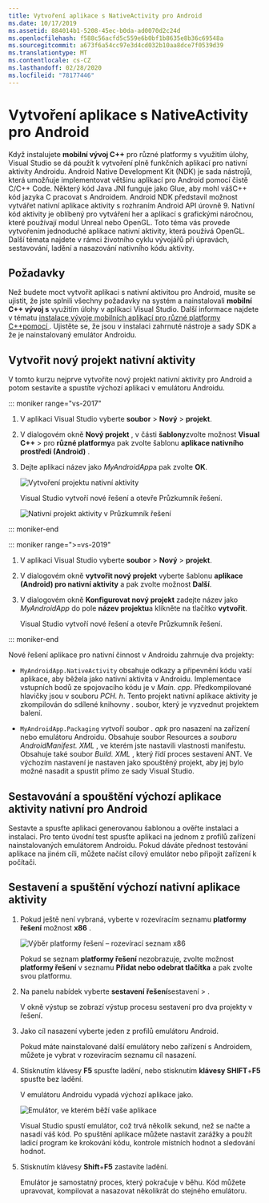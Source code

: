 ```yaml
---
title: Vytvoření aplikace s NativeActivity pro Android
ms.date: 10/17/2019
ms.assetid: 884014b1-5208-45ec-b0da-ad0070d2c24d
ms.openlocfilehash: f588c56acfd5c559e6b0bf1b8635e8b36c69548a
ms.sourcegitcommit: a673f6a54cc97e3d4cd032b10aa8dce7f0539d39
ms.translationtype: MT
ms.contentlocale: cs-CZ
ms.lasthandoff: 02/28/2020
ms.locfileid: "78177446"
---
```

# <a name="create-an-android-native-activity-app"></a>Vytvoření aplikace s NativeActivity pro Android

Když instalujete **mobilní vývoj C++**  pro různé platformy s využitím úlohy, Visual Studio se dá použít k vytvoření plně funkčních aplikací pro nativní aktivity Androidu. Android Native Development Kit (NDK) je sada nástrojů, která umožňuje implementovat většinu aplikací pro Android pomocí čistě C/C++ Code. Některý kód Java JNI funguje jako Glue, aby mohl vášC++ kód jazyka C pracovat s Androidem. Android NDK představil možnost vytvářet nativní aplikace aktivity s rozhraním Android API úrovně 9. Nativní kód aktivity je oblíbený pro vytváření her a aplikací s grafickými náročnou, které používají modul Unreal nebo OpenGL. Toto téma vás provede vytvořením jednoduché aplikace nativní aktivity, která používá OpenGL. Další témata najdete v rámci životního cyklu vývojářů při úpravách, sestavování, ladění a nasazování nativního kódu aktivity.

## <a name="requirements"></a>Požadavky

Než budete moct vytvořit aplikaci s nativní aktivitou pro Android, musíte se ujistit, že jste splnili všechny požadavky na systém a nainstalovali **mobilní C++ vývoj s** využitím úlohy v aplikaci Visual Studio. Další informace najdete v tématu [instalace vývoje mobilních aplikací pro různé platformy C++pomocí ](../cross-platform/install-visual-cpp-for-cross-platform-mobile-development.md). Ujistěte se, že jsou v instalaci zahrnuté nástroje a sady SDK a že je nainstalovaný emulátor Androidu.

## <a name="create-a-new-native-activity-project"></a>Vytvořit nový projekt nativní aktivity

V tomto kurzu nejprve vytvoříte nový projekt nativní aktivity pro Android a potom sestavíte a spustíte výchozí aplikaci v emulátoru Androidu.

::: moniker range="vs-2017"

1. V aplikaci Visual Studio vyberte **soubor** > **Nový** > **projekt**.

1. V dialogovém okně **Nový projekt** , v části **šablony**zvolte možnost **Visual C++**  > pro **různé platformy**a pak zvolte šablonu **aplikace nativního prostředí (Android)** .

1. Dejte aplikaci název jako *MyAndroidApp*a pak zvolte **OK**.

   ![Vytvoření projektu nativní aktivity](../cross-platform/media/cppmdd-newproject.png "Vytvoření projektu nativní aktivity")

   Visual Studio vytvoří nové řešení a otevře Průzkumník řešení.

   ![Nativní projekt aktivity v Průzkumník řešení](../cross-platform/media/cppmdd-rc-na-solutionexp.png "Nativní projekt aktivity v Průzkumník řešení")

::: moniker-end

::: moniker range=">=vs-2019"

1. V aplikaci Visual Studio vyberte **soubor** > **Nový** > **projekt**.

1. V dialogovém okně **vytvořit nový projekt** vyberte šablonu **aplikace (Android) pro nativní aktivity** a pak zvolte možnost **Další**.

1. V dialogovém okně **Konfigurovat nový projekt** zadejte název jako *MyAndroidApp* do pole **název projektu**a klikněte na tlačítko **vytvořit**.

   Visual Studio vytvoří nové řešení a otevře Průzkumník řešení.

::: moniker-end

Nové řešení aplikace pro nativní činnost v Androidu zahrnuje dva projekty:

- `MyAndroidApp.NativeActivity` obsahuje odkazy a připevnění kódu vaší aplikace, aby běžela jako nativní aktivita v Androidu. Implementace vstupních bodů ze spojovacího kódu je v *Main. cpp*. Předkompilované hlavičky jsou v souboru *PCH. h*. Tento projekt nativní aplikace aktivity je zkompilován do sdílené knihovny *.* soubor, který je vyzvednut projektem balení.

- `MyAndroidApp.Packaging` vytvoří soubor *. apk* pro nasazení na zařízení nebo emulátoru Androidu. Obsahuje soubor Resources a *souboru AndroidManifest. XML* , ve kterém jste nastavili vlastnosti manifestu. Obsahuje také soubor *Build. XML* , který řídí proces sestavení ANT. Ve výchozím nastavení je nastaven jako spouštěný projekt, aby jej bylo možné nasadit a spustit přímo ze sady Visual Studio.

## <a name="build-and-run-the-default-android-native-activity-app"></a>Sestavování a spouštění výchozí aplikace aktivity nativní pro Android

Sestavte a spusťte aplikaci generovanou šablonou a ověřte instalaci a instalaci. Pro tento úvodní test spusťte aplikaci na jednom z profilů zařízení nainstalovaných emulátorem Androidu. Pokud dáváte přednost testování aplikace na jiném cíli, můžete načíst cílový emulátor nebo připojit zařízení k počítači.

## <a name="to-build-and-run-the-default-native-activity-app"></a>Sestavení a spuštění výchozí nativní aplikace aktivity

1. Pokud ještě není vybraná, vyberte v rozevíracím seznamu **platformy řešení** možnost **x86** .

     ![Výběr platformy řešení – rozevírací seznam x86](../cross-platform/media/cppmdd-rc-na-solution-x86.png "Výběr platformy řešení – rozevírací seznam x86")

     Pokud se seznam **platformy řešení** nezobrazuje, zvolte možnost **platformy řešení** v seznamu **Přidat nebo odebrat tlačítka** a pak zvolte svou platformu.

1. Na panelu nabídek vyberte **sestavení** **řešení**sestavení > .

     V okně výstup se zobrazí výstup procesu sestavení pro dva projekty v řešení.

1. Jako cíl nasazení vyberte jeden z profilů emulátoru Android.

     Pokud máte nainstalované další emulátory nebo zařízení s Androidem, můžete je vybrat v rozevíracím seznamu cíl nasazení.

1. Stisknutím klávesy **F5** spusťte ladění, nebo stisknutím **klávesy SHIFT**+**F5** spusťte bez ladění.

   V emulátoru Androidu vypadá výchozí aplikace jako.

   ![Emulátor, ve kterém běží vaše aplikace](../cross-platform/media/cppmdd-emulator-running-app.png "Emulátor, ve kterém běží vaše aplikace")

   Visual Studio spustí emulátor, což trvá několik sekund, než se načte a nasadí váš kód. Po spuštění aplikace můžete nastavit zarážky a použít ladicí program ke krokování kódu, kontrole místních hodnot a sledování hodnot.

1. Stisknutím klávesy **Shift**+**F5** zastavíte ladění.

   Emulátor je samostatný proces, který pokračuje v běhu. Kód můžete upravovat, kompilovat a nasazovat několikrát do stejného emulátoru.
